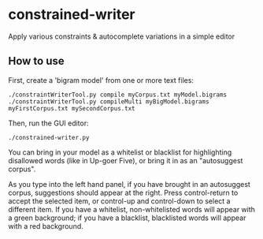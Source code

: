 # constrained-writer
Apply various constraints &amp; autocomplete variations in a simple editor


## How to use

First, create a 'bigram model' from one or more text files:

    ./constraintWriterTool.py compile myCorpus.txt myModel.bigrams
    ./constraintWriterTool.py compileMulti myBigModel.bigrams myFirstCorpus.txt mySecondCorpus.txt

Then, run the GUI editor:

    ./constrained-writer.py

You can bring in your model as a whitelist or blacklist for highlighting disallowed words (like in Up-goer Five), or bring it in as an "autosuggest corpus".

As you type into the left hand panel, if you have brought in an autosuggest corpus, suggestions should appear at the right. Press control-return to accept the selected item, or control-up and control-down to select a different item. If you have a whitelist, non-whitelisted words will appear with a green background; if you have a blacklist, blacklisted words will appear with a red background.

